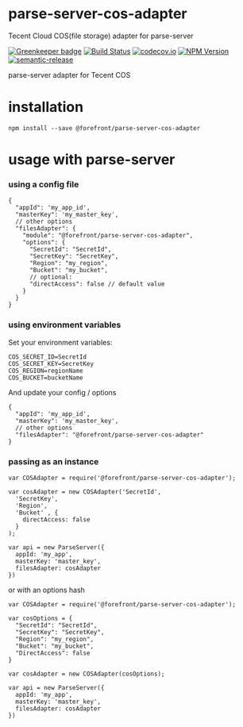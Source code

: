 # parse-server-cos-adapter
Tecent Cloud COS(file storage) adapter for parse-server

[![Greenkeeper badge](https://badges.greenkeeper.io/forefront-ux/parse-server-cos-adapter.svg)](https://greenkeeper.io/)
[![Build
Status](https://travis-ci.org/forefront-ux/parse-server-cos-adapter.svg?branch=master)](https://travis-ci.org/forefront-ux/parse-server-cos-adapter)
[![codecov.io](https://codecov.io/github/forefront-ux/parse-server-cos-adapter/coverage.svg?branch=master)](https://codecov.io/github/forefront-ux/parse-server-cos-adapter?branch=master)
[![NPM Version](https://img.shields.io/npm/v/@forefront/parse-server-cos-adapter.svg?style=flat-square)](https://www.npmjs.com/package/@forefront/parse-server-cos-adapter)
[![semantic-release](https://img.shields.io/badge/%20%20%F0%9F%93%A6%F0%9F%9A%80-semantic--release-e10079.svg)](https://github.com/semantic-release/semantic-release)


parse-server adapter for Tecent COS

# installation

`npm install --save @forefront/parse-server-cos-adapter`

# usage with parse-server

### using a config file

```
{
  "appId": 'my_app_id',
  "masterKey": 'my_master_key',
  // other options
  "filesAdapter": {
    "module": "@forefront/parse-server-cos-adapter",
    "options": {
      "SecretId": "SecretId",
      "SecretKey": "SecretKey",
      "Region": "my_region",
      "Bucket": "my_bucket",
      // optional:
      "directAccess": false // default value
    }
  }
}
```

### using environment variables

Set your environment variables:

```
COS_SECRET_ID=SecretId
COS_SECRET_KEY=SecretKey
COS_REGION=regionName
COS_BUCKET=bucketName
```

And update your config / options

```
{
  "appId": 'my_app_id',
  "masterKey": 'my_master_key',
  // other options
  "filesAdapter": "@forefront/parse-server-cos-adapter"
}
```

### passing as an instance

```
var COSAdapter = require('@forefront/parse-server-cos-adapter');

var cosAdapter = new COSAdapter('SecretId',
  'SecretKey',
  'Region',
  'Bucket' , {
    directAccess: false
  }
);

var api = new ParseServer({
  appId: 'my_app',
  masterKey: 'master_key',
  filesAdapter: cosAdapter
})
```

or with an options hash

```
var COSAdapter = require('@forefront/parse-server-cos-adapter');

var cosOptions = {
  "SecretId": "SecretId",
  "SecretKey": "SecretKey",
  "Region": "my_region",
  "Bucket": "my_bucket",
  "DirectAccess": false
}

var cosAdapter = new COSAdapter(cosOptions);

var api = new ParseServer({
  appId: 'my_app',
  masterKey: 'master_key',
  filesAdapter: cosAdapter
})
```
